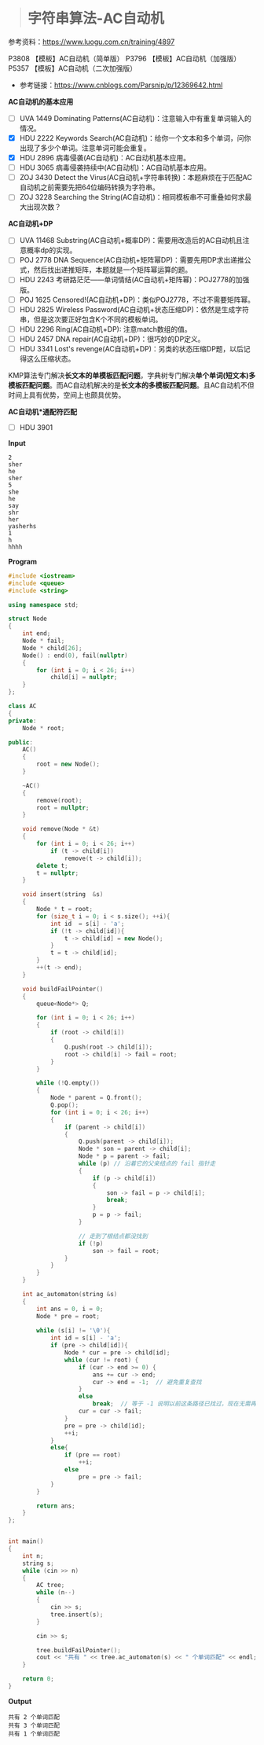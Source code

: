 > # 字符串算法-AC自动机

参考资料：https://www.luogu.com.cn/training/4897

P3808 【模板】AC自动机（简单版）
P3796 【模板】AC自动机（加强版）
P5357 【模板】AC自动机（二次加强版）





* 参考链接：https://www.cnblogs.com/Parsnip/p/12369642.html

**AC自动机的基本应用**

- [ ] UVA 1449 Dominating Patterns(AC自动机)：注意输入中有重复单词输入的情况。
- [x] HDU 2222 Keywords Search(AC自动机)：给你一个文本和多个单词，问你出现了多少个单词。注意单词可能会重复。
- [x] HDU 2896 病毒侵袭(AC自动机)：AC自动机基本应用。
- [ ] HDU 3065 病毒侵袭持续中(AC自动机)：AC自动机基本应用。
- [ ] ZOJ 3430 Detect the Virus(AC自动机+字符串转换)：本题麻烦在于匹配AC自动机之前需要先把64位编码转换为字符串。
- [ ] ZOJ 3228 Searching the String(AC自动机)：相同模板串不可重叠如何求最大出现次数？

**AC自动机+DP**

- [ ] UVA 11468 Substring(AC自动机+概率DP)：需要用改造后的AC自动机且注意概率dp的实现。
- [ ] POJ 2778 DNA Sequence(AC自动机+矩阵幂DP)：需要先用DP求出递推公式，然后找出递推矩阵，本题就是一个矩阵幂运算的题。
- [ ] HDU 2243 考研路茫茫——单词情结(AC自动机+矩阵幂)：POJ2778的加强版。
- [ ] POJ 1625 Censored!(AC自动机+DP)：类似POJ2778，不过不需要矩阵幂。
- [ ] HDU 2825 Wireless Password(AC自动机+状态压缩DP)：依然是生成字符串，但是这次要正好包含K个不同的模板单词。
- [ ] HDU 2296 Ring(AC自动机+DP): 注意match数组的值。
- [ ] HDU 2457 DNA repair(AC自动机+DP)：很巧妙的DP定义。
- [ ] HDU 3341 Lost's revenge(AC自动机+DP)：另类的状态压缩DP题，以后记得这么压缩状态。

 KMP算法专门解决**长文本的单模板匹配问题**，字典树专门解决**单个单词(短文本)多模板匹配问题**。而AC自动机解决的是**长文本的多模板匹配问题**。且AC自动机不但时间上具有优势，空间上也颇具优势。

**AC自动机*通配符匹配**

- [ ] HDU 3901

**Input**

```
2
sher
he
sher
5
she
he
say
shr
her
yasherhs
1
h
hhhh
```

**Program**

```c++
#include <iostream>
#include <queue>
#include <string>

using namespace std;

struct Node
{
    int end;
    Node * fail;
    Node * child[26];
    Node() : end(0), fail(nullptr)
    {
        for (int i = 0; i < 26; i++)
            child[i] = nullptr;
    }
};

class AC
{
private:
    Node * root;

public:
    AC()
    {
        root = new Node();
    }

    ~AC()
    {
        remove(root);
        root = nullptr;
    }

    void remove(Node * &t)
    {
        for (int i = 0; i < 26; i++)
            if (t -> child[i])
                remove(t -> child[i]);
        delete t;
        t = nullptr;
    }

    void insert(string  &s)
    {
        Node * t = root;
        for (size_t i = 0; i < s.size(); ++i){
            int id  = s[i] - 'a';
            if (!t -> child[id]){
                t -> child[id] = new Node();
            }
            t = t -> child[id];
        }
        ++(t -> end);
    }

    void buildFailPointer()
    {
        queue<Node*> Q;

        for (int i = 0; i < 26; i++)
        {
            if (root -> child[i])
            {
                Q.push(root -> child[i]);
                root -> child[i] -> fail = root;
            }
        }

        while (!Q.empty())
        {
            Node * parent = Q.front();
            Q.pop();
            for (int i = 0; i < 26; i++)
            {
                if (parent -> child[i])
                {
                    Q.push(parent -> child[i]);
                    Node * son = parent -> child[i];
                    Node * p = parent -> fail;
                    while (p) // 沿着它的父亲结点的 fail 指针走
                    {
                        if (p -> child[i])
                        {
                            son -> fail = p -> child[i];
                            break;
                        }
                        p = p -> fail;
                    }

                    // 走到了根结点都没找到
                    if (!p)
                        son -> fail = root;
                }
            }
        }
    }

    int ac_automaton(string &s)
    {
        int ans = 0, i = 0;
        Node * pre = root;
        
        while (s[i] != '\0'){
            int id = s[i] - 'a';
            if (pre -> child[id]){
                Node * cur = pre -> child[id];
                while (cur != root) {
                    if (cur -> end >= 0) {
                        ans += cur -> end;
                        cur -> end = -1;  // 避免重复查找
                    }
                    else
                        break;  // 等于 -1 说明以前这条路径已找过，现在无需再找
                    cur = cur -> fail;
                }
                pre = pre -> child[id];
                ++i;
            }
            else{
                if (pre == root)
                    ++i;
                else
                    pre = pre -> fail;
            }  
        }

        return ans;
    }
};


int main()
{
    int n;
    string s;
    while (cin >> n)
    {
        AC tree;
        while (n--)
        {
            cin >> s;
            tree.insert(s);
        }

        cin >> s;

        tree.buildFailPointer();
        cout << "共有 " << tree.ac_automaton(s) << " 个单词匹配" << endl;
    }

    return 0;
}
```

**Output**

```
共有 2 个单词匹配
共有 3 个单词匹配
共有 1 个单词匹配
```



